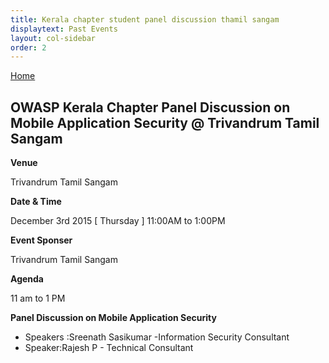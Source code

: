 ```yaml
---
title: Kerala chapter student panel discussion thamil sangam
displaytext: Past Events
layout: col-sidebar
order: 2
---
```



[Home](../index.html)


## OWASP Kerala Chapter Panel Discussion on Mobile Application Security @ Trivandrum Tamil Sangam

**Venue**

   Trivandrum Tamil Sangam

**Date & Time**

   December 3rd 2015 [ Thursday ] 11:00AM to 1:00PM

**Event Sponser**

   Trivandrum Tamil Sangam

**Agenda**

   11 am to 1 PM 

**Panel Discussion on Mobile Application Security**

   * Speakers :Sreenath Sasikumar -Information Security Consultant
   * Speaker:Rajesh P - Technical Consultant

